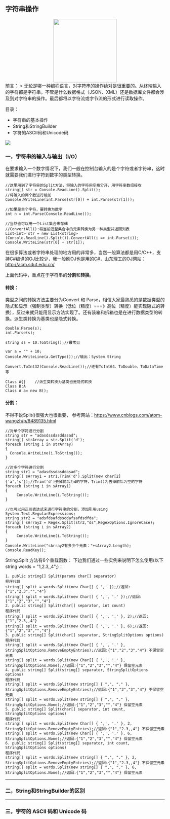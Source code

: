 ## 字符串操作  
<div align="center">
    <img src="https://raw.githubusercontent.com/dncProject/CS-DotNet/master/string.png" width="200px">
    <br>
</div>
前言：  
> 无论是哪一种编程语言，对字符串的操作绝对是很重要的。从终端输入的字符都是字符串。不管是什么数据格式（JSON、XML）还是数据库文件都会涉及到对字符串的操作。最后都将以字符流或字节流的形式进行读取操作。

目录：
- 字符串的基本操作
- String和StringBuilder
- 字符的ASCII码和Unicode码

![](https://raw.githubusercontent.com/ckjbug/xiaokui/master/split.png)

### 一，字符串的输入与输出（I/O）

在要求输入一个数字情况下，我们一般在控制台输入的是个字符或者字符串，这时就需要我们进行字符到数字的类型转换。

```
//这里用到了字符串的Split方法，将输入的字符用空格分开，用字符串数组接收
string[] str = Console.ReadLine().Split();
//将输入的两个数进行相加
Console.WriteLine(int.Parse(str[0]) + int.Parse(str[1]));

//如果是单个字符，要转换为数字
int n = int.Parse(Console.ReadLine());

//当然也可以用一个List集合来存储 
//ConvertAll():将当前泛型集合中的元素转换为另一种类型并返回列表
List<int> str = new List<string>(Console.ReadLine().Split()).ConvertAll(i => int.Parse(i)); 
Console.WriteLine(str[0] + str[1]);
```
在很多算法或者字符串处理的地方用的非常多，当然一般算法都是用C/C++，支持C#编译的OJ比较少，我一般刷OJ也是用的C#，山东理工的OJ网站：http://acm.sdut.edu.cn/

上面代码中，重点在于字符串的**分割**和**转换**。

#### **转换**：  
类型之间的转换方法主要分为Convert 和 Parse，相信大家最熟悉的是数据类型的隐式和显示（强制类型）转换（低位（精度）===》高位（精度）能实现隐式的转换），反过来就只能用显示方法实现了。还有装箱和拆箱也是在进行数据类型的转换。派生类转换为基类也是隐式转换。

```
double.Parse(s);
int.Parse(s);

string ss = 10.ToString();//最常见

var a = "" + 10;
Console.WriteLine(a.GetType());//输出：System.String

Convert.ToInt32(Console.ReadLine());//还有ToInt64、ToDouble、ToDataTime等

Class A{}    //派生类转换为基类也是隐式转换
Class B:A
Class A a= new B();  
```
#### **分割**：  
不得不说Split()很强大也很重要，
参考网站：https://www.cnblogs.com/atom-wangzh/p/8489135.html

```
//对单个字符进行分割
string str = "adasdssdasddasad";
string[] strArray = str.Split('d');
foreach (string i in strArray)
{
  Console.WriteLine(i.ToString());
}

//对多个字符进行分割
string str1 = "adasdssdasddasad";
string[] sArray1 = str1.Trim('d').Split(new char[2] {'a','s'});//Trim('d')去掉前后为d的字符，Trim()为去掉前后为空的字符
foreach (string i in sArray1)
{
     Console.WriteLine(i.ToString());
}

//也可以用正则表达式来进行字符串的分割，添加引用using System.Text.RegularExpressions;
string str2 = "adsfdsafdssddafsafdsdfda";
string[] sArray2 = Regex.Split(str2,"ds",RegexOptions.IgnoreCase);
foreach (string i in sArray2)
{
     Console.WriteLine(i.ToString());
}
Console.WriteLine("sArray2有多少个元素："+sArray2.Length);
Console.ReadKey();

```

String.Split 方法有6个重载函数：
下边我们通过一些实例来说明下怎么使用(以下string words = "1,2.3,,4";)：
```
1. public string[] Split(params char[] separator)
程序代码
string[] split = words.Split(new Char[] { ',' });//返回:{"1","2.3","","4"}
string[] split = words.Split(new Char[] { ',', '.' });//返回:{"1","2","3","","4"} 
2. public string[] Split(char[] separator, int count)
程序代码
string[] split = words.Split(new Char[] { ',', '.' }, 2);//返回:{"1","2.3,,4"}
string[] split = words.Split(new Char[] { ',', '.' }, 6);//返回:{"1","2","3","","4"} 
3. public string[] Split(char[] separator, StringSplitOptions options)
程序代码
string[] split = words.Split(new Char[] { ',', '.' }, StringSplitOptions.RemoveEmptyEntries);//返回:{"1","2","3","4"} 不保留空元素
string[] split = words.Split(new Char[] { ',', '.' }, StringSplitOptions.None);//返回:{"1","2","3","","4"} 保留空元素 
4. public string[] Split(string[] separator, StringSplitOptions options)
程序代码
string[] split = words.Split(new string[] { ",", "." }, StringSplitOptions.RemoveEmptyEntries);//返回:{"1","2","3","4"} 不保留空元素
string[] split = words.Split(new string[] { ",", "." }, StringSplitOptions.None);//返回:{"1","2","3","","4"} 保留空元素 
5. public string[] Split(char[] separator, int count, StringSplitOptions options)
程序代码
string[] split = words.Split(new Char[] { ',', '.' }, 2, StringSplitOptions.RemoveEmptyEntries);//返回:{"1","2.3,,4"} 不保留空元素
string[] split = words.Split(new Char[] { ',', '.' }, 6, StringSplitOptions.None);//返回:{"1","2","3","","4"} 保留空元素 
6. public string[] Split(string[] separator, int count, StringSplitOptions options)
程序代码
string[] split = words.Split(new string[] { ",", "." }, 2, StringSplitOptions.RemoveEmptyEntries);//返回:{"1","2.3,,4"} 不保留空元素
string[] split = words.Split(new string[] { ",", "." }, 6, StringSplitOptions.None);//返回:{"1","2","3","","4"} 保留空元素

```
-------------

### 二，String和StringBuilder的区别




------------


### 三，字符的 ASCII 码和 Unicode 码




